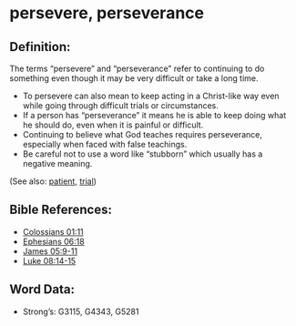 # persevere, perseverance

## Definition:

The terms “persevere” and “perseverance” refer to continuing to do something even though it may be very difficult or take a long time.

* To persevere can also mean to keep acting in a Christ-like way even while going through difficult trials or circumstances.
* If a person has “perseverance” it means he is able to keep doing what he should do, even when it is painful or difficult.
* Continuing to believe what God teaches requires perseverance, especially when faced with false teachings.
* Be careful not to use a word like “stubborn” which usually has a negative meaning.

(See also: [patient](../other/patient.md), [trial](../other/trial.md))

## Bible References:

* [Colossians 01:11](rc://en/tn/help/col/01/11)
* [Ephesians 06:18](rc://en/tn/help/eph/06/18)
* [James 05:9-11](rc://en/tn/help/jas/05/09)
* [Luke 08:14-15](rc://en/tn/help/luk/08/14)

## Word Data:

* Strong’s: G3115, G4343, G5281

